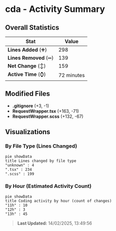# cda - Activity Summary 

## Overall Statistics

| Stat                   | Value                                                             |
| ---------------------- | ----------------------------------------------------------------- |
| **Lines Added** (➕)   | 298                                          |
| **Lines Removed** (➖) | 139                                        |
| **Net Change** (↕)    | 159                |
| **Active Time** (⌚)   | 72 minutes |


## Modified Files
- **.gitignore** (+3, -1)
- **RequestWrapper.tsx** (+163, -71)
- **RequestWrapper.scss** (+132, -67)

## Visualizations

### By File Type (Lines Changed)

```mermaid
pie showData
title Lines changed by file type
"unknown" : 4
".tsx" : 234
".scss" : 199
```

### By Hour (Estimated Activity Count)

```mermaid
pie showData
title Coding activity by hour (count of changes)
"11h" : 10
"12h" : 3
"13h" : 45
```


> **Last Updated:** 14/02/2025, 13:49:56